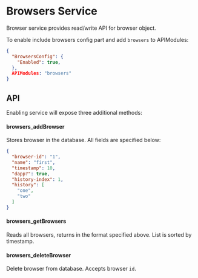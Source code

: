 Browsers Service
================

Browser service provides read/write API for browser object.

To enable include browsers config part and add `browsers` to APIModules:


```json
{
  "BrowsersConfig": {
    "Enabled": true,
  },
  APIModules: "browsers"
}
```

API
---

Enabling service will expose three additional methods:

#### browsers_addBrowser

Stores browser in the database.
All fields are specified below:

```json
{
  "browser-id": "1",
  "name": "first",
  "timestamp": 10,
  "dapp?": true,
  "history-index": 1,
  "history": [
    "one",
    "two"
  ]
}
```

#### browsers_getBrowsers

Reads all browsers, returns in the format specified above. List is sorted by timestamp.

#### browsers_deleteBrowser

Delete browser from database. Accepts browser `id`.